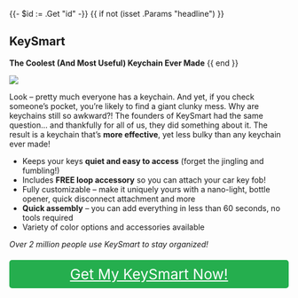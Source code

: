 {{- $id := .Get "id" -}}
{{ if not (isset .Params "headline") }}
## KeySmart

**The Coolest (And Most Useful) Keychain Ever Made**
{{ end }}

[![](/list/key-smart-title.jpg)](https://t.gadgetadvisers.com/click/{{$id}})

Look – pretty much everyone has a keychain. And yet, if you check someone’s pocket, you’re likely to find a giant clunky mess. Why are keychains still so awkward?! The founders of KeySmart had the same question… and thankfully for all of us, they did something about it. The result is a keychain that’s **more effective**, yet less bulky than any keychain ever made!

- Keeps your keys **quiet and easy to access** (forget the jingling and fumbling!)
- Includes **FREE loop accessory** so you can attach your car key fob!
- Fully customizable – make it uniquely yours with a nano-light, bottle opener, quick disconnect attachment and more
- **Quick assembly** – you can add everything in less than 60 seconds, no tools required
- Variety of color options and accessories available

*Over 2 million people use KeySmart to stay organized!*

<a href="(https://t.gadgetadvisers.com/click/{{$id}})" style="color: white;">
   <div style="text-align:center;background-color:#25ae4e;margin-bottom:20px;margin-top:20px;width: 100%;-webkit-border-radius: 5px;">
      <div style="color: white; padding: 10px;font-size: 26px;">
      Get My KeySmart Now!
      </div>
   </div>
</a>